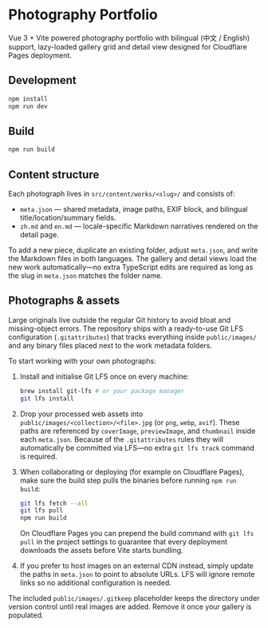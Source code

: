 # Photography Portfolio

Vue 3 + Vite powered photography portfolio with bilingual (中文 / English) support, lazy-loaded gallery grid and detail view designed for Cloudflare Pages deployment.

## Development

```bash
npm install
npm run dev
```

## Build

```bash
npm run build
```

## Content structure

Each photograph lives in `src/content/works/<slug>/` and consists of:

- `meta.json` — shared metadata, image paths, EXIF block, and bilingual title/location/summary fields.
- `zh.md` and `en.md` — locale-specific Markdown narratives rendered on the detail page.

To add a new piece, duplicate an existing folder, adjust `meta.json`, and write the Markdown files in both languages. The gallery and detail views load the new work automatically—no extra TypeScript edits are required as long as the slug in `meta.json` matches the folder name.

## Photographs & assets

Large originals live outside the regular Git history to avoid bloat and missing-object errors. The repository ships with a ready-to-use Git LFS configuration (`.gitattributes`) that tracks everything inside `public/images/` and any binary files placed next to the work metadata folders.

To start working with your own photographs:

1. Install and initialise Git LFS once on every machine:

   ```bash
   brew install git-lfs # or your package manager
   git lfs install
   ```

2. Drop your processed web assets into `public/images/<collection>/<file>.jpg` (or `png`, `webp`, `avif`). These paths are referenced by `coverImage`, `previewImage`, and `thumbnail` inside each `meta.json`. Because of the `.gitattributes` rules they will automatically be committed via LFS—no extra `git lfs track` command is required.

3. When collaborating or deploying (for example on Cloudflare Pages), make sure the build step pulls the binaries before running `npm run build`:

   ```bash
   git lfs fetch --all
   git lfs pull
   npm run build
   ```

   On Cloudflare Pages you can prepend the build command with `git lfs pull` in the project settings to guarantee that every deployment downloads the assets before Vite starts bundling.

4. If you prefer to host images on an external CDN instead, simply update the paths in `meta.json` to point to absolute URLs. LFS will ignore remote links so no additional configuration is needed.

The included `public/images/.gitkeep` placeholder keeps the directory under version control until real images are added. Remove it once your gallery is populated.

